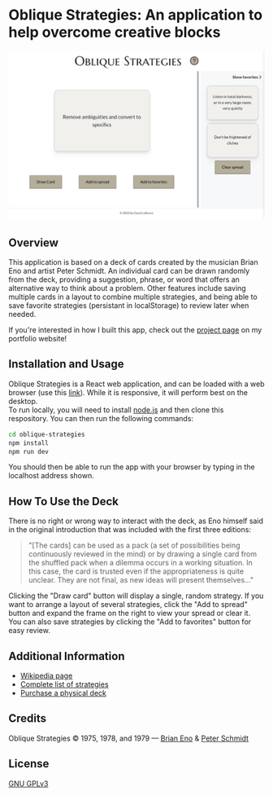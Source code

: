 # Oblique Strategies: An application to help overcome creative blocks
![Main page of Oblique Strategies app](src/assets/oblique-1.png)
## Overview
This application is based on a deck of cards created by the musician Brian Eno and artist Peter Schmidt. An individual card can be drawn randomly from the deck, providing a suggestion, phrase, or word that offers an alternative way to think about a problem.  Other features include saving multiple cards in a layout to combine multiple strategies, and being able to save favorite strategies (persistant in localStorage) to review later when needed.

If you're interested in how I built this app, check out the [project page](https://davidlarocco.dev/pages/project-oblique-strategies.html) on my portfolio website!
## Installation and Usage
Oblique Strategies is a React web  application, and can be loaded with a web browser (use this [link](https://harrekki-oblique-strategies.netlify.app/)).  While it is responsive, it will perform best on the desktop.  
To run locally, you will need to install [node.js](https://nodejs.org/en/download) and then clone this respository. You can then run the following commands:
```bash
cd oblique-strategies
npm install
npm run dev
``` 
You should then be able to run the app with your browser by typing in the localhost address shown.
## How To Use the Deck
There is no right or wrong way to interact with the deck, as Eno himself said in the original introduction that was included with the first three editions:
> &quot;[The cards] can be used as a pack (a set of possibilities being continuously reviewed in the mind) or by drawing a single card from the shuffled pack when a dilemma occurs in a working situation. In this case, the card is trusted even if the appropriateness is quite unclear. They are not final, as new ideas will present themselves...&quot;

Clicking the &quot;Draw card&quot; button will display a single, random strategy. If you want to arrange a layout of several strategies, click the &quot;Add to spread&quot; button and expand the frame on the right to view your spread or clear it.  You can also save strategies by clicking the &quot;Add to favorites&quot; button for easy review. 
## Additional Information
* [Wikipedia page](https://en.wikipedia.org/wiki/Oblique_Strategies)
* [Complete list of strategies](https://matt-rickard.com/list-of-all-oblique-strategies)
* [Purchase a physical deck](https://www.amazon.com/Oblique-strategies-hundred-worthwhile-dilemmas/dp/B0000EEZG9)
## Credits

Oblique Strategies &copy; 1975, 1978, and 1979 &mdash; [Brian Eno](https://www.brian-eno.net/) & [Peter Schmidt](http://www.peterschmidtweb.com/main.html)
## License
[GNU GPLv3](https://choosealicense.com/licenses/gpl-3.0/)
